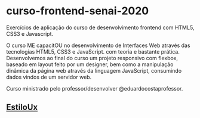 # curso-frontend-senai-2020
Exercícios de aplicação do curso de desenvolvimento frontend com HTML5, CSS3 e Javascript.

O curso ME capacitOU no desenvolvimento de Interfaces Web através das tecnologias HTML5, CSS3 e JavaScript. com teoria e bastante prática. Desenvolvemos ao final do curso um projeto responsivo com flexbox, baseado em layout feito por um designer, bem como a manipulação dinâmica da página web através da linguagem JavaScript, consumindo dados vindos de um servidor web.

Curso ministrado pelo professor/desenvolver @eduardocostaprofessor.

## <a href="https://github.com/raphaelmelo/curso-frontend-senai-2020/tree/master/EstiloUx-Exercic%C3%ADo-01">EstiloUx</a> 
